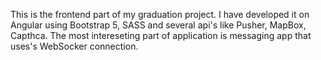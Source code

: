This is the frontend part of my graduation project. 
I have developed it on Angular using Bootstrap 5, SASS and several api's like Pusher, MapBox, Capthca. 
The most intereseting part of application is messaging app that uses's WebSocker connection.
